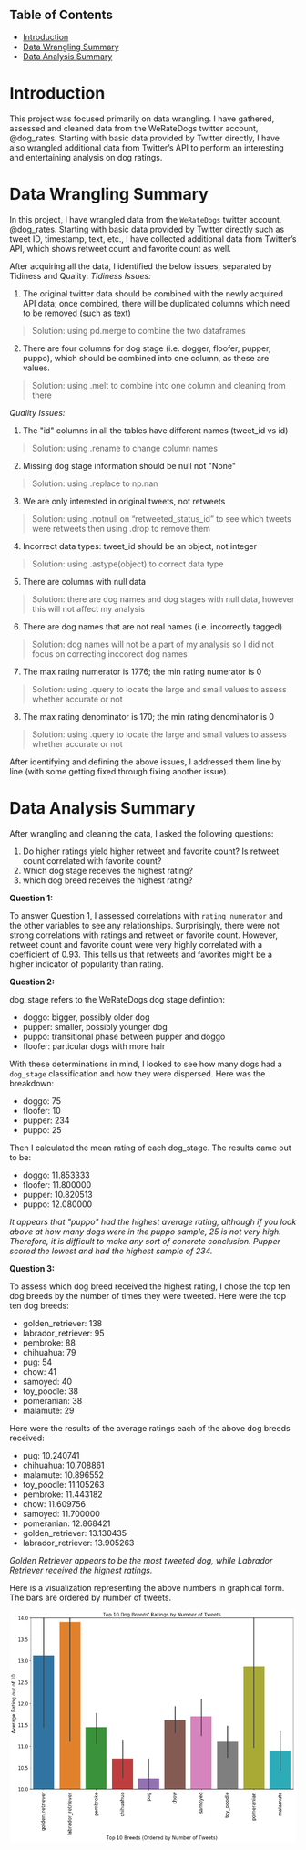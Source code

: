 ## Table of Contents
- [Introduction](#intro)
- [Data Wrangling Summary](#wrangle)
- [Data Analysis Summary](#analysis)

<a id='intro'></a>
# Introduction

This project was focused primarily on data wrangling. I have gathered, assessed and cleaned data from the WeRateDogs twitter account, @dog_rates. Starting with basic data provided by Twitter directly, I have also wrangled additional data from Twitter’s API to perform an interesting and entertaining analysis on dog ratings.

<a id='wrangle'></a>
# Data Wrangling Summary

In this project, I have wrangled data from the `WeRateDogs` twitter account, @dog_rates. Starting with basic data provided by Twitter directly such as tweet ID, timestamp, text, etc., I have collected additional data from Twitter’s API, which shows retweet count and favorite count as well. 

After acquiring all the data, I identified the below issues, separated by Tidiness and Quality:
*Tidiness Issues:*
1.	The original twitter data should be combined with the newly acquired API data; once combined, there will be duplicated columns which need to be removed (such as text) 
>Solution: using pd.merge to combine the two dataframes
2.	There are four columns for dog stage (i.e. dogger, floofer, pupper, puppo), which should be combined into one column, as these are values.
>Solution: using .melt to combine into one column and cleaning from there

*Quality Issues:*
1.	The "id" columns in all the tables have different names (tweet_id vs id)
>Solution: using .rename to change column names
2.	Missing dog stage information should be null not "None"
>Solution: using .replace to np.nan
3.	We are only interested in original tweets, not retweets  
>Solution: using .notnull on “retweeted_status_id” to see which tweets were retweets then using .drop to remove them
4.	Incorrect data types: tweet_id should be an object, not integer
>Solution: using .astype(object) to correct data type
5.	There are columns with null data 
>Solution: there are dog names and dog stages with null data, however this will not affect my analysis
6.	There are dog names that are not real names (i.e. incorrectly tagged)
>Solution: dog names will not be a part of my analysis so I did not focus on correcting inccorect dog names
7.	The max rating numerator is 1776; the min rating numerator is 0
>Solution: using .query to locate the large and small values to assess whether accurate or not
8.	The max rating denominator is 170; the min rating denominator is 0
>Solution: using .query to locate the large and small values to assess whether accurate or not

After identifying and defining the above issues, I addressed them line by line (with some getting fixed through fixing another issue). 

<a id='analysis'></a>
# Data Analysis Summary

After wrangling and cleaning the data, I asked the following questions:

1. Do higher ratings yield higher retweet and favorite count? Is retweet count correlated with favorite count?
2. Which dog stage receives the highest rating?
3. which dog breed receives the highest rating?

**Question 1:** 

To answer Question 1, I assessed correlations with `rating_numerator` and the other variables to see any relationships. Surprisingly, there were not strong correlations with ratings and retweet or favorite count. However, retweet count and favorite count were very highly correlated with a coefficient of 0.93. This tells us that retweets and favorites might be a higher indicator of popularity than rating.

**Question 2:** 

dog_stage refers to the WeRateDogs dog stage defintion: 
- doggo: bigger, possibly older dog
- pupper: smaller, possibly younger dog
- puppo: transitional phase between pupper and doggo
- floofer: particular dogs with more hair

With these determinations in mind, I looked to see how many dogs had a `dog_stage` classification and how they were dispersed. Here was the breakdown:
- doggo:       75
- floofer:     10
- pupper:     234
- puppo:       25

Then I calculated the mean rating of each dog_stage. The results came out to be:
- doggo:      11.853333
- floofer:    11.800000
- pupper:     10.820513
- puppo:      12.080000

*It appears that "puppo" had the highest average rating, although if you look above at how many dogs were in the puppo sample, 25 is not very high. Therefore, it is difficult to make any sort of concrete conclusion. Pupper scored the lowest and had the highest sample of 234.*

**Question 3:**

To assess which dog breed received the highest rating, I chose the top ten dog breeds by the number of times they were tweeted. Here were the top ten dog breeds:

- golden_retriever:      138
- labrador_retriever:     95
- pembroke:               88
- chihuahua:              79
- pug:                    54
- chow:                   41
- samoyed:                40
- toy_poodle:             38
- pomeranian:             38
- malamute:               29

Here were the results of the average ratings each of the above dog breeds received:

- pug:                   10.240741
- chihuahua:             10.708861
- malamute:              10.896552
- toy_poodle:            11.105263
- pembroke:              11.443182
- chow:                  11.609756
- samoyed:               11.700000
- pomeranian:            12.868421
- golden_retriever:      13.130435
- labrador_retriever:    13.905263

*Golden Retriever appears to be the most tweeted dog, while Labrador Retriever received the highest ratings.*

Here is a visualization representing the above numbers in graphical form. The bars are ordered by number of tweets.

![Top 10 Breeds](/Top10Breeds.png)
